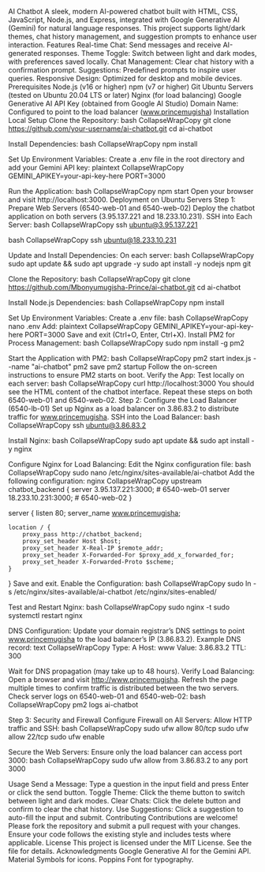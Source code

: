 AI Chatbot
A sleek, modern AI-powered chatbot built with HTML, CSS, JavaScript, Node.js, and Express, integrated with Google Generative AI (Gemini) for natural language responses. This project supports light/dark themes, chat history management, and suggestion prompts to enhance user interaction.
Features
Real-time Chat: Send messages and receive AI-generated responses.
Theme Toggle: Switch between light and dark modes, with preferences saved locally.
Chat Management: Clear chat history with a confirmation prompt.
Suggestions: Predefined prompts to inspire user queries.
Responsive Design: Optimized for desktop and mobile devices.
Prerequisites
Node.js (v16 or higher)
npm (v7 or higher)
Git
Ubuntu Servers (tested on Ubuntu 20.04 LTS or later)
Nginx (for load balancing)
Google Generative AI API Key (obtained from Google AI Studio)
Domain Name: Configured to point to the load balancer (www.princemugisha)
Installation
Local Setup
Clone the Repository:
 bash
CollapseWrapCopy
git clone https://github.com/your-username/ai-chatbot.git
cd ai-chatbot


Install Dependencies:
 bash
CollapseWrapCopy
npm install


Set Up Environment Variables: Create a .env file in the root directory and add your Gemini API key:
 plaintext
CollapseWrapCopy
GEMINI_APIKEY=your-api-key-here
PORT=3000


Run the Application:
 bash
CollapseWrapCopy
npm start
 Open your browser and visit http://localhost:3000.
Deployment on Ubuntu Servers
Step 1: Prepare Web Servers (6540-web-01 and 6540-web-02)
Deploy the chatbot application on both servers (3.95.137.221 and 18.233.10.231).
SSH into Each Server:
 bash
CollapseWrapCopy
ssh ubuntu@3.95.137.221

 bash
CollapseWrapCopy
ssh ubuntu@18.233.10.231


Update and Install Dependencies: On each server:
 bash
CollapseWrapCopy
sudo apt update && sudo apt upgrade -y
sudo apt install -y nodejs npm git


Clone the Repository:
 bash
CollapseWrapCopy
git clone https://github.com/Mbonyumugisha-Prince/ai-chatbot.git
cd ai-chatbot


Install Node.js Dependencies:
 bash
CollapseWrapCopy
npm install


Set Up Environment Variables: Create a .env file:
 bash
CollapseWrapCopy
nano .env
 Add:
 plaintext
CollapseWrapCopy
GEMINI_APIKEY=your-api-key-here
PORT=3000
 Save and exit (Ctrl+O, Enter, Ctrl+X).
Install PM2 for Process Management:
 bash
CollapseWrapCopy
sudo npm install -g pm2


Start the Application with PM2:
 bash
CollapseWrapCopy
pm2 start index.js --name "ai-chatbot"
pm2 save
pm2 startup
 Follow the on-screen instructions to ensure PM2 starts on boot.
Verify the App: Test locally on each server:
 bash
CollapseWrapCopy
curl http://localhost:3000
 You should see the HTML content of the chatbot interface.
Repeat these steps on both 6540-web-01 and 6540-web-02.
Step 2: Configure the Load Balancer (6540-lb-01)
Set up Nginx as a load balancer on 3.86.83.2 to distribute traffic for www.princemugisha.
SSH into the Load Balancer:
 bash
CollapseWrapCopy
ssh ubuntu@3.86.83.2


Install Nginx:
 bash
CollapseWrapCopy
sudo apt update && sudo apt install -y nginx


Configure Nginx for Load Balancing: Edit the Nginx configuration file:
 bash
CollapseWrapCopy
sudo nano /etc/nginx/sites-available/ai-chatbot
 Add the following configuration:
 nginx
CollapseWrapCopy
upstream chatbot_backend {
    server 3.95.137.221:3000;  # 6540-web-01
    server 18.233.10.231:3000; # 6540-web-02
}

server {
    listen 80;
    server_name www.princemugisha;

    location / {
        proxy_pass http://chatbot_backend;
        proxy_set_header Host $host;
        proxy_set_header X-Real-IP $remote_addr;
        proxy_set_header X-Forwarded-For $proxy_add_x_forwarded_for;
        proxy_set_header X-Forwarded-Proto $scheme;
    }
}
 Save and exit.
Enable the Configuration:
 bash
CollapseWrapCopy
sudo ln -s /etc/nginx/sites-available/ai-chatbot /etc/nginx/sites-enabled/


Test and Restart Nginx:
 bash
CollapseWrapCopy
sudo nginx -t
sudo systemctl restart nginx


DNS Configuration:
Update your domain registrar’s DNS settings to point www.princemugisha to the load balancer’s IP (3.86.83.2).
Example DNS record:
 text
CollapseWrapCopy
Type: A
Host: www
Value: 3.86.83.2
TTL: 300


Wait for DNS propagation (may take up to 48 hours).
Verify Load Balancing: Open a browser and visit http://www.princemugisha. Refresh the page multiple times to confirm traffic is distributed between the two servers. Check server logs on 6540-web-01 and 6540-web-02:
 bash
CollapseWrapCopy
pm2 logs ai-chatbot


Step 3: Security and Firewall
Configure Firewall on All Servers: Allow HTTP traffic and SSH:
 bash
CollapseWrapCopy
sudo ufw allow 80/tcp
sudo ufw allow 22/tcp
sudo ufw enable


Secure the Web Servers: Ensure only the load balancer can access port 3000:
 bash
CollapseWrapCopy
sudo ufw allow from 3.86.83.2 to any port 3000


Usage
Send a Message: Type a question in the input field and press Enter or click the send button.
Toggle Theme: Click the theme button to switch between light and dark modes.
Clear Chats: Click the delete button and confirm to clear the chat history.
Use Suggestions: Click a suggestion to auto-fill the input and submit.
Contributing
Contributions are welcome! Please fork the repository and submit a pull request with your changes. Ensure your code follows the existing style and includes tests where applicable.
License
This project is licensed under the MIT License. See the  file for details.
Acknowledgments
Google Generative AI for the Gemini API.
Material Symbols for icons.
Poppins Font for typography.


